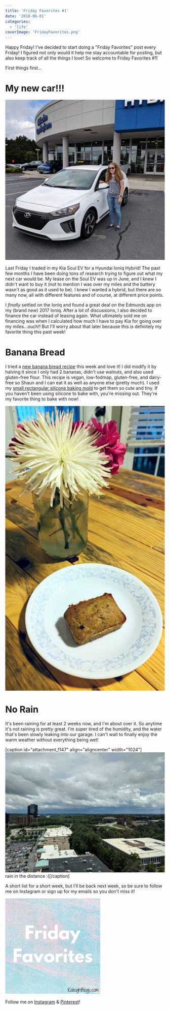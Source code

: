 ```yaml
---
title: 'Friday Favorites #1'
date: '2018-06-01'
categories:
  - 'life'
coverImage: 'FridayFavorites.png'
---
```


Happy Friday! I've decided to start doing a "Friday Favorites" post every Friday! I figured not only would it help me stay accountable for posting, but also keep track of all the things I love! So welcome to Friday Favorites #1!

First things first...

# My new car!!!

![hyundai ioniq hybrid](images/2018-05-28-08.32.33-1-1024x1024.jpg)

Last Friday I traded in my Kia Soul EV for a Hyundai Ioniq Hybrid! The past few months I have been doing tons of research trying to figure out what my next car would be. My lease on the Soul EV was up in June, and I knew I didn't want to buy it (not to mention I was over my miles and the battery wasn't as good as it used to be). I knew I wanted a hybrid, but there are so many now, all with different features and of course, at different price points.

I *finally* settled on the Ioniq and found a great deal on the Edmunds app on my (brand new) 2017 Ioniq. After a lot of discussions, I also decided to finance the car instead of leasing again. What ultimately sold me on financing was when I calculated how much I have to pay Kia for going over my miles...ouch!! But I'll worry about that later because this is definitely my favorite thing this past week!

# Banana Bread

I tried a [new banana bread recipe](https://www.whereyougetyourprotein.com/vegan-banana-bread/) this week and love it! I did modify it by halving it since I only had 2 bananas, didn't use walnuts, and also used gluten-free flour. This recipe is vegan, low-fodmap, gluten-free, and dairy-free so Shaun and I can eat it as well as anyone else (pretty much). I used my [small rectangular silicone baking mold](https://www.amazon.com/gp/product/B01K02IDJ2/ref=as_li_ss_tl?ie=UTF8&psc=1&linkCode=ll1&tag=kaleigh-20&linkId=16bf5dbd5bb712b9c0787684977f3135&language=en_US) to get them so cute and tiny. If you haven't been using silicone to bake with, you're missing out. They're my favorite thing to bake with now!

![banana bread](images/IMG_20180530_195534-576x1024.jpg)

# No Rain

It's been raining for at least 2 weeks now, and I'm about over it. So anytime it's not raining is pretty great. I'm super tired of the humidity, and the water that's been slowly leaking into our garage. I can't wait to finally enjoy the warm weather without everything being wet!

\[caption id="attachment_1147" align="aligncenter" width="1024"\]![rainy day](images/IMG_20180529_141402-1024x768.jpg) rain in the distance :(\[/caption\]

A short list for a short week, but I'll be back next week, so be sure to follow me on Instagram or sign up for my emails so you don't miss it!

![friday favorites](images/FridayFavorites-300x300.png)

Follow me on [Instagram](https://www.instagram.com/klgh.js/) & [Pinterest](https://www.pinterest.com/kaleighscruggs/)!
